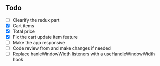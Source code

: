 ## Todo

- [ ] Clearify the redux part
- [x] Cart items
- [x] Total price
- [x] Fix the cart update item feature
- [ ] Make the app responsive
- [ ] Code review from and make changes if needed
- [ ] Replace hanleWindowWidth listeners with a useHandleWindowWidth hook
